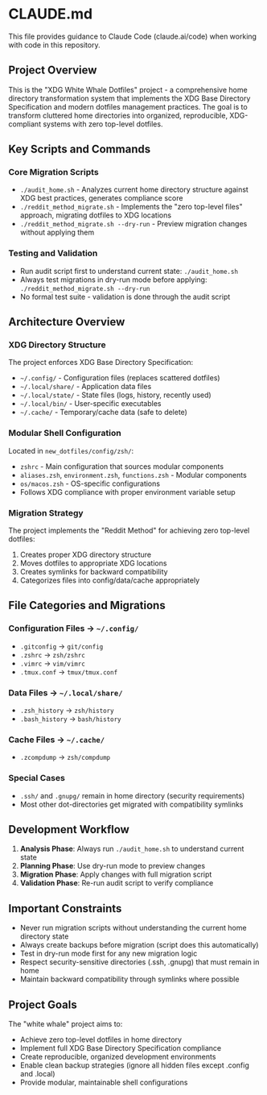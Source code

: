 # CLAUDE.md

This file provides guidance to Claude Code (claude.ai/code) when working with code in this repository.

## Project Overview

This is the "XDG White Whale Dotfiles" project - a comprehensive home directory transformation system that implements the XDG Base Directory Specification and modern dotfiles management practices. The goal is to transform cluttered home directories into organized, reproducible, XDG-compliant systems with zero top-level dotfiles.

## Key Scripts and Commands

### Core Migration Scripts
- `./audit_home.sh` - Analyzes current home directory structure against XDG best practices, generates compliance score
- `./reddit_method_migrate.sh` - Implements the "zero top-level files" approach, migrating dotfiles to XDG locations
- `./reddit_method_migrate.sh --dry-run` - Preview migration changes without applying them

### Testing and Validation
- Run audit script first to understand current state: `./audit_home.sh`
- Always test migrations in dry-run mode before applying: `./reddit_method_migrate.sh --dry-run`
- No formal test suite - validation is done through the audit script

## Architecture Overview

### XDG Directory Structure
The project enforces XDG Base Directory Specification:
- `~/.config/` - Configuration files (replaces scattered dotfiles)
- `~/.local/share/` - Application data files
- `~/.local/state/` - State files (logs, history, recently used)
- `~/.local/bin/` - User-specific executables  
- `~/.cache/` - Temporary/cache data (safe to delete)

### Modular Shell Configuration
Located in `new_dotfiles/config/zsh/`:
- `zshrc` - Main configuration that sources modular components
- `aliases.zsh`, `environment.zsh`, `functions.zsh` - Modular components
- `os/macos.zsh` - OS-specific configurations
- Follows XDG compliance with proper environment variable setup

### Migration Strategy
The project implements the "Reddit Method" for achieving zero top-level dotfiles:
1. Creates proper XDG directory structure
2. Moves dotfiles to appropriate XDG locations
3. Creates symlinks for backward compatibility
4. Categorizes files into config/data/cache appropriately

## File Categories and Migrations

### Configuration Files → `~/.config/`
- `.gitconfig` → `git/config`
- `.zshrc` → `zsh/zshrc`
- `.vimrc` → `vim/vimrc`
- `.tmux.conf` → `tmux/tmux.conf`

### Data Files → `~/.local/share/`
- `.zsh_history` → `zsh/history`
- `.bash_history` → `bash/history`

### Cache Files → `~/.cache/`
- `.zcompdump` → `zsh/compdump`

### Special Cases
- `.ssh/` and `.gnupg/` remain in home directory (security requirements)
- Most other dot-directories get migrated with compatibility symlinks

## Development Workflow

1. **Analysis Phase**: Always run `./audit_home.sh` to understand current state
2. **Planning Phase**: Use dry-run mode to preview changes
3. **Migration Phase**: Apply changes with full migration script
4. **Validation Phase**: Re-run audit script to verify compliance

## Important Constraints

- Never run migration scripts without understanding the current home directory state
- Always create backups before migration (script does this automatically)
- Test in dry-run mode first for any new migration logic
- Respect security-sensitive directories (.ssh, .gnupg) that must remain in home
- Maintain backward compatibility through symlinks where possible

## Project Goals

The "white whale" project aims to:
- Achieve zero top-level dotfiles in home directory
- Implement full XDG Base Directory Specification compliance
- Create reproducible, organized development environments
- Enable clean backup strategies (ignore all hidden files except .config and .local)
- Provide modular, maintainable shell configurations